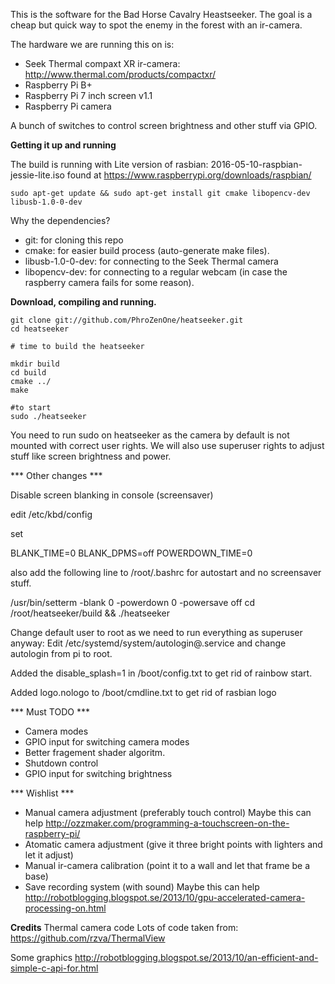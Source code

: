 This is the software for the Bad Horse Cavalry Heastseeker. The goal is a cheap but quick way to spot the enemy in the forest with an ir-camera. 

The hardware we are running this on is:

* Seek Thermal compaxt XR ir-camera: http://www.thermal.com/products/compactxr/
* Raspberry Pi B+
* Raspberry Pi 7 inch screen v1.1
* Raspberry Pi camera

A bunch of switches to control screen brightness and other stuff via GPIO.

**Getting it up and running**

The build is running with Lite version of rasbian: 2016-05-10-raspbian-jessie-lite.iso found at  https://www.raspberrypi.org/downloads/raspbian/

```
sudo apt-get update && sudo apt-get install git cmake libopencv-dev libusb-1.0-0-dev
```

Why the dependencies?
* git: for cloning this repo
* cmake: for easier build process (auto-generate make files).
* libusb-1.0-0-dev: for connecting to the Seek Thermal camera
* libopencv-dev: for connecting to a regular webcam (in case the raspberry camera fails for some reason).

**Download, compiling and running.**

```
git clone git://github.com/PhroZenOne/heatseeker.git
cd heatseeker

# time to build the heatseeker

mkdir build
cd build
cmake ../
make 

#to start
sudo ./heatseeker 
```

You need to run sudo on heatseeker as the camera by default is not mounted with correct user rights.
We will also use superuser rights to adjust stuff like screen brightness and power.

*** Other changes ***

Disable screen blanking in console (screensaver)

edit /etc/kbd/config

set

BLANK_TIME=0
BLANK_DPMS=off
POWERDOWN_TIME=0

also add the following line to /root/.bashrc for autostart and no screensaver stuff.

/usr/bin/setterm -blank 0 -powerdown 0 -powersave off
cd /root/heatseeker/build && ./heatseeker



Change default user to root as we need to run everything as superuser anyway:
Edit /etc/systemd/system/autologin@.service and change autologin from pi to root.

Added the disable_splash=1 in /boot/config.txt to get rid of rainbow start.

Added logo.nologo to /boot/cmdline.txt to get rid of rasbian logo

*** Must TODO *** 

* Camera modes
* GPIO input for switching camera modes
* Better fragement shader algoritm.
* Shutdown control
* GPIO input for switching brightness

*** Wishlist ***

* Manual camera adjustment (preferably touch control)
	Maybe this can help http://ozzmaker.com/programming-a-touchscreen-on-the-raspberry-pi/
* Atomatic camera adjustment (give it three bright points with lighters and let it adjust)
* Manual ir-camera calibration (point it to a wall and let that frame be a base)
* Save recording system (with sound)
	Maybe this can help http://robotblogging.blogspot.se/2013/10/gpu-accelerated-camera-processing-on.html


**Credits**
Thermal camera code
Lots of code taken from: https://github.com/rzva/ThermalView

Some graphics
http://robotblogging.blogspot.se/2013/10/an-efficient-and-simple-c-api-for.html



